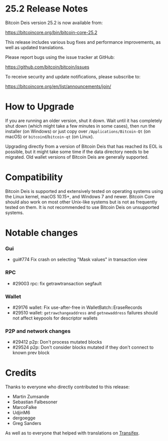 25.2 Release Notes
==================

Bitcoin Deis version 25.2 is now available from:

  <https://bitcoincore.org/bin/bitcoin-core-25.2>

This release includes various bug fixes and performance
improvements, as well as updated translations.

Please report bugs using the issue tracker at GitHub:

  <https://github.com/bitcoin/bitcoin/issues>

To receive security and update notifications, please subscribe to:

  <https://bitcoincore.org/en/list/announcements/join/>

How to Upgrade
==============

If you are running an older version, shut it down. Wait until it has completely
shut down (which might take a few minutes in some cases), then run the
installer (on Windows) or just copy over `/Applications/Bitcoin-Qt` (on macOS)
or `bitcoind`/`bitcoin-qt` (on Linux).

Upgrading directly from a version of Bitcoin Deis that has reached its EOL is
possible, but it might take some time if the data directory needs to be migrated. Old
wallet versions of Bitcoin Deis are generally supported.

Compatibility
==============

Bitcoin Deis is supported and extensively tested on operating systems
using the Linux kernel, macOS 10.15+, and Windows 7 and newer.  Bitcoin
Core should also work on most other Unix-like systems but is not as
frequently tested on them.  It is not recommended to use Bitcoin Deis on
unsupported systems.

Notable changes
===============

### Gui

- gui#774 Fix crash on selecting "Mask values" in transaction view

### RPC

- #29003 rpc: fix getrawtransaction segfault

### Wallet

- #29176 wallet: Fix use-after-free in WalletBatch::EraseRecords
- #29510 wallet: `getrawchangeaddress` and `getnewaddress` failures should not affect keypools for descriptor wallets

### P2P and network changes

- #29412 p2p: Don't process mutated blocks
- #29524 p2p: Don't consider blocks mutated if they don't connect to known prev block

Credits
=======

Thanks to everyone who directly contributed to this release:

- Martin Zumsande
- Sebastian Falbesoner
- MarcoFalke
- UdjinM6
- dergoegge
- Greg Sanders

As well as to everyone that helped with translations on
[Transifex](https://www.transifex.com/bitcoin/bitcoin/).
